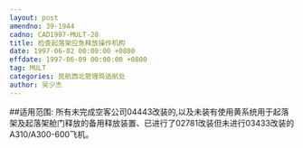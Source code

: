 ```yaml
---
layout: post
amendno: 39-1944
cadno: CAD1997-MULT-28
title: 检查起落架应急释放操作机构
date: 1997-06-02 00:00:00 +0800
effdate: 1997-06-09 00:00:00 +0800
tag: MULT
categories: 民航西北管理局适航处
author: 吴少杰
---
```


##适用范围:
所有未完成空客公司04443改装的,以及未装有使用黄系统用于起落架及起落架舱门释放的备用释放装置、已进行了02781改装但未进行03433改装的A310/A300-600飞机。

